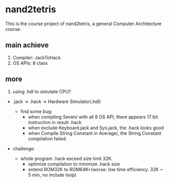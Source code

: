 # nand2tetris
This is the course project of nand2tetris, a general Computer Architecture course.

## main achieve
1. Compiler: JackToHack
2. OS APIs: 8 class

## more
1. using .hdl to simulate CPU?
- .jack -> .hack -> Hardware Simulator(.hdl)
  - find some bug:
    - when compiling Seven/ with all 8 OS API, there appears 17 bit instruction in result .hack
    - when exclude Keyboard.jack and Sys.jack, the .hack looks good
    - when Compile String Constant in Average/, the String Constant compilation failed.
   
- challenge:
  - whole program .hack exceed size limit 32K.
    - optimize compilation to minimize .hack size
    - extend ROM32K to ROM64K+(worse: low time efficiency. 32K ~ 5 min, no include loop)
